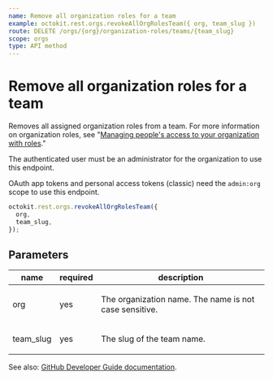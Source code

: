 ```yaml
---
name: Remove all organization roles for a team
example: octokit.rest.orgs.revokeAllOrgRolesTeam({ org, team_slug })
route: DELETE /orgs/{org}/organization-roles/teams/{team_slug}
scope: orgs
type: API method
---
```


# Remove all organization roles for a team

Removes all assigned organization roles from a team. For more information on organization roles, see "[Managing people's access to your organization with roles](https://docs.github.com/organizations/managing-peoples-access-to-your-organization-with-roles/about-custom-organization-roles)."

The authenticated user must be an administrator for the organization to use this endpoint.

OAuth app tokens and personal access tokens (classic) need the `admin:org` scope to use this endpoint.

```js
octokit.rest.orgs.revokeAllOrgRolesTeam({
  org,
  team_slug,
});
```

## Parameters

<table>
  <thead>
    <tr>
      <th>name</th>
      <th>required</th>
      <th>description</th>
    </tr>
  </thead>
  <tbody>
    <tr><td>org</td><td>yes</td><td>

The organization name. The name is not case sensitive.

</td></tr>
<tr><td>team_slug</td><td>yes</td><td>

The slug of the team name.

</td></tr>
  </tbody>
</table>

See also: [GitHub Developer Guide documentation](https://docs.github.com/rest/orgs/organization-roles#remove-all-organization-roles-for-a-team).
